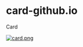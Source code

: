 # card-github.io
Card

[![card.png](https://i.postimg.cc/13YmzFcg/card.png)](https://postimg.cc/5XLd76r1)

